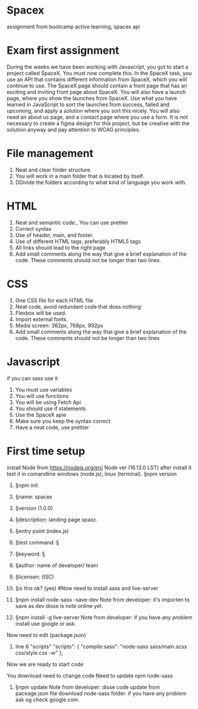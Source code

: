 # Spacex

assignment from bootcamp active learning, spacex api

# Exam first assignment

During the weeks we have been working with Javascript, you got to start a project called SpaceX. You must now complete this. In the SpaceX
task, you use an API that contains different information from SpaceX, which you will continue to use.
The SpaceX page should contain a front page that has an exciting and inviting front page about SpaceX. You will also have a launch page, where you show the launches from SpaceX. Use what you have learned in JavaScript to sort the launches from success, failed and upcoming, and apply a solution where you sort this nicely.
You will also need an about us page, and a contact page where you use a form. It is not necessary to create a figma design for this project, but be creative with the solution anyway and pay attention to WCAG principles.

# File management

1. Neat and clear folder structure.
2. You will work in a main folder that is located by itself.
3. DDivide the folders according to what kind of language you work with.

# HTML

1. Neat and semantic code., You can use prettier
2. Correct syntax
3. Use of header, main, and footer.
4. Use of different HTML tags, preferably HTML5 tags
5. All links should lead to the right page
6. Add small comments along the way that give a brief explanation of the code. These comments should not be longer than two lines.

# CSS

1. One CSS file for each HTML file
2. Neat code, avoid redundant code that does nothing
3. Flexbox will be used.
4. Import external fonts.
5. Media screen: 362px, 768px, 992px
6. Add small comments along the way that give a brief explanation of the code. These comments should not be longer than two lines

# Javascript

if you can sass use it

1. You must use variables
2. You will use functions
3. You will be using Fetch Api
4. You should use if statements
5. Use the SpaceX apie
6. Make sure you keep the syntax correct
7. Have a neat code, use prettier

# First time setup

install Node from https://nodejs.org/en/
Node ver (16.13.0 LST)
after install it test it in comandline windows (node.js), linux (terminal).
§npm version

1.  §npm init
2.  §name: spacex
3.  §version (1.0.0)
4.  §description: landing page spaxc.
5.  §entry point (index.js)
6.  §test command: §
7.  §keyword: §
8.  §author: name of developer/ team
9.  §licensen: (ISC)
10. §is this ok? (yes)
    #Now need to install sass and live-server

11. §npm install node-sass -save-dev
    Note from developer: it's importen to save as dev disse is note online yet.
12. §npm install -g live-server
    Note from developer: if you have any problem install use google or ask.

Now need to edit (package.json)

1. line 6 "scripts"
   "scripts": {
   "compile:sass": "node-sass sass/main.scss css/style.css -w"
   },

Now we are ready to start code

You download need to change code
Need to update npm node-sass

1.  §npm update
    Note from developer: disse code update from paceage.json file download node-sass folder. if you have any problem ask og check google.com.
